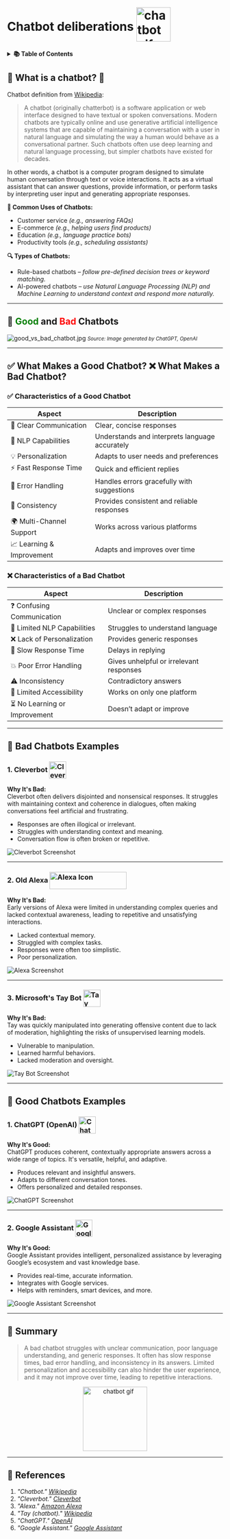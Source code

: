 # Chatbot deliberations <img src="md_files/general/chatbot_gif.gif" width="80" height="80" alt="chatbot gif" style="vertical-align: -25px;"/>
<details>
  <summary><strong>📚 Table of Contents</strong></summary>

<!-- TOC -->
* [🤖 What is a chatbot? 🤖](#-what-is-a-chatbot-)
* [🤖 <span style="color: green;">Good</span> and <span style="color: red;">Bad </span> Chatbots](#-span-stylecolor-greengoodspan-and-span-stylecolor-redbad-span-chatbots)
* [✅ What Makes a Good Chatbot? ❌ What Makes a Bad Chatbot?](#-what-makes-a-good-chatbot--what-makes-a-bad-chatbot)
  * [✅ Characteristics of a Good Chatbot](#-characteristics-of-a-good-chatbot)
  * [❌ Characteristics of a Bad Chatbot](#-characteristics-of-a-bad-chatbot)
* [💬 Bad Chatbots Examples](#-bad-chatbots-examples)
* [💬 Good Chatbots Examples](#-good-chatbots-examples)
* [📝 Summary](#-summary)
* [📖 References](#-references)
<!-- TOC -->

</details>


## 🤖 What is a chatbot? 🤖
Chatbot definition from [Wikipedia](https://en.wikipedia.org/wiki/Chatbot):

> A chatbot (originally chatterbot) is a software application or web interface designed to have textual or spoken conversations. Modern chatbots are typically online and use generative artificial intelligence systems that are capable of maintaining a conversation with a user in natural language and simulating the way a human would behave as a conversational partner. Such chatbots often use deep learning and natural language processing, but simpler chatbots have existed for decades. 

In other words, a chatbot is a computer program designed to simulate human conversation through text or voice interactions. It acts as a virtual assistant that can answer questions, provide information, or perform tasks by interpreting user input and generating appropriate responses.

**🌟 Common Uses of Chatbots:**

- Customer service *(e.g., answering FAQs)*
- E-commerce *(e.g., helping users find products)*
- Education *(e.g., language practice bots)*
- Productivity tools *(e.g., scheduling assistants)*

**🔍 Types of Chatbots:** 
- Rule-based chatbots – *follow pre-defined decision trees or keyword matching.*
- AI-powered chatbots – *use Natural Language Processing (NLP) and Machine Learning to understand context and respond more naturally.*

--- 
## 🤖 <span style="color: green;">Good</span> and <span style="color: red;">Bad </span> Chatbots
![good_vs_bad_chatbot.jpg](md_files/general/good_vs_bad_chatbot.jpg)
*<small>Source: Image generated by ChatGPT, OpenAI</small>*

---

## ✅ What Makes a Good Chatbot? ❌ What Makes a Bad Chatbot?

### ✅ Characteristics of a Good Chatbot

| Aspect                     | Description                                       |
|---------------------------|---------------------------------------------------|
| 🌟 Clear Communication    | Clear, concise responses                          |
| 🧠 NLP Capabilities        | Understands and interprets language accurately    |
| 💡 Personalization         | Adapts to user needs and preferences              |
| ⚡ Fast Response Time      | Quick and efficient replies                       |
| 🔧 Error Handling          | Handles errors gracefully with suggestions        |
| 🔄 Consistency             | Provides consistent and reliable responses        |
| 🌍 Multi-Channel Support   | Works across various platforms                    |
| 📈 Learning & Improvement  | Adapts and improves over time                     |

### ❌ Characteristics of a Bad Chatbot

| Aspect                        | Description                                          |
|------------------------------|------------------------------------------------------|
| ❓ Confusing Communication    | Unclear or complex responses                         |
| 🚫 Limited NLP Capabilities   | Struggles to understand language                     |
| ❌ Lack of Personalization    | Provides generic responses                           |
| 🐢 Slow Response Time         | Delays in replying                                   |
| 💥 Poor Error Handling        | Gives unhelpful or irrelevant responses              |
| ⚠️ Inconsistency              | Contradictory answers                                |
| 📱 Limited Accessibility      | Works on only one platform                           |
| ⏳ No Learning or Improvement | Doesn’t adapt or improve                             |

---

## 💬 Bad Chatbots Examples

### 1. **Cleverbot** <a href="https://www.cleverbot.com/"> <img src="md_files/cleaver_bot/cleaver_bot_icon.jpg" width="40" height="40" alt="Cleverbot Icon" style="vertical-align: -15px;"/> </a>

**Why It's Bad:**  
Cleverbot often delivers disjointed and nonsensical responses. It struggles with maintaining context and coherence in dialogues, often making conversations feel artificial and frustrating.

- Responses are often illogical or irrelevant.
- Struggles with understanding context and meaning.
- Conversation flow is often broken or repetitive.

![Cleverbot Screenshot](md_files/cleaver_bot/cleaver_bot.png)

---

### 2. **Old Alexa** <a href="https://alexa.amazon.com/spa/index.html"> <img src="md_files/amazon_alexa/amazon_alexa_icon.jpg" width="180" height="40" alt="Alexa Icon" style="vertical-align: -15px;"/> </a>

**Why It's Bad:**  
Early versions of Alexa were limited in understanding complex queries and lacked contextual awareness, leading to repetitive and unsatisfying interactions.

- Lacked contextual memory.
- Struggled with complex tasks.
- Responses were often too simplistic.
- Poor personalization.

![Alexa Screenshot](md_files/amazon_alexa/azmazon_alexa.jpg)

---

### 3. **Microsoft's Tay Bot** <a href="https://en.wikipedia.org/wiki/Tay_(chatbot)"> <img src="md_files/tay_bot/tay_bot_logo.jpg" width="40" height="40" alt="Tay Bot Icon" style="vertical-align: -15px;"/> </a>

**Why It's Bad:**  
Tay was quickly manipulated into generating offensive content due to lack of moderation, highlighting the risks of unsupervised learning models.

- Vulnerable to manipulation.
- Learned harmful behaviors.
- Lacked moderation and oversight.

![Tay Bot Screenshot](md_files/tay_bot/tay_bot.jpg)

---

## 💬 Good Chatbots Examples

### 1. **ChatGPT (OpenAI)** <a href="https://chat.openai.com/"> <img src="md_files/chat_gpt/chat_gpt_icon.png" width="40" height="40" alt="ChatGPT Icon" style="vertical-align: -15px;"/> </a>

**Why It's Good:**  
ChatGPT produces coherent, contextually appropriate answers across a wide range of topics. It's versatile, helpful, and adaptive.

- Produces relevant and insightful answers.
- Adapts to different conversation tones.
- Offers personalized and detailed responses.

![ChatGPT Screenshot](md_files/chat_gpt/chat_gpt_window.png)

---

### 2. **Google Assistant** <a href="https://assistant.google.com/"> <img src="md_files/google_assistant/Google_Assistant_icon.jpg" width="40" height="40" alt="Google Assistant Icon" style="vertical-align: -15px;"/> </a>
**Why It's Good:**  
Google Assistant provides intelligent, personalized assistance by leveraging Google’s ecosystem and vast knowledge base.

- Provides real-time, accurate information.
- Integrates with Google services.
- Helps with reminders, smart devices, and more.

![Google Assistant Screenshot](md_files/google_assistant/google_assistant.jpg)

---

## 📝 Summary

> A bad chatbot struggles with unclear communication, poor language understanding, and generic responses. It often has slow response times, bad error handling, and inconsistency in its answers. Limited personalization and accessibility can also hinder the user experience, and it may not improve over time, leading to repetitive interactions.

<div align="center">
  <img src="md_files/general/chatbot_gif.gif" width="150" height="150" alt="chatbot gif"/>
</div>

---

## 📖 References

1. *"Chatbot." [Wikipedia](https://en.wikipedia.org/wiki/Chatbot)*
2. *"Cleverbot." [Cleverbot](https://www.cleverbot.com/)*
3. *"Alexa." [Amazon Alexa](https://alexa.amazon.com/spa/index.html)*
4. *"Tay (chatbot)." [Wikipedia](https://en.wikipedia.org/wiki/Tay_(chatbot))*
5. *"ChatGPT." [OpenAI](https://chat.openai.com/)*
6. *"Google Assistant." [Google Assistant](https://assistant.google.com/)*
